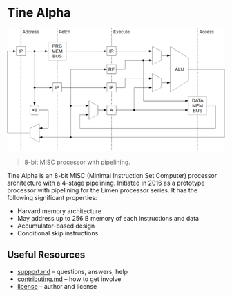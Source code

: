 # Tine Alpha

![Tine Alpha pipeline](doc/img/pipeline.png)

> 8-bit MISC processor with pipelining.

Tine Alpha is an 8-bit MISC (Minimal Instruction Set Computer) processor architecture with a 4-stage pipelining. Initiated in 2016 as a prototype processor with pipelining for the Limen processor series. It has the following significant properties:

* Harvard memory architecture
* May address up to 256 B memory of each instructions and data
* Accumulator-based design
* Conditional skip instructions

## Useful Resources

* [support.md](support.md) – questions, answers, help
* [contributing.md](contributing.md) – how to get involve
* [license](license) – author and license
